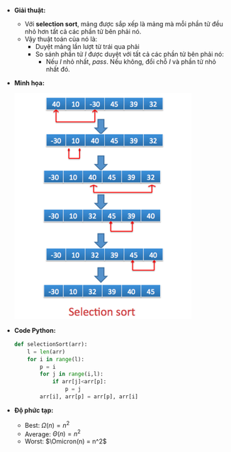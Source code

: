 * **Giải thuật:**

  * Với **selection sort**, mảng được sắp xếp là mảng mà mỗi phần tử đều nhỏ hơn tất cả các phần tử bên phải nó.
  * Vậy thuật toán của nó là:
    * Duyệt mảng lần lượt từ trái qua phải
    * So sánh phần tử $I$ được duyệt với tất cả các phần tử bên phải nó:
      * Nếu $I$ nhỏ nhất, $pass$. Nếu không, đổi chỗ $I$ và phần tử nhỏ nhất đó.

* **Minh họa:**

  <p>
      <img src='https://raw.githubusercontent.com/khoatranrb/4WIX/master/AI/selection_sort.png' width=400>
  </p>

  

* **Code Python:**

  ```python
  def selectionSort(arr):
      l = len(arr)
      for i in range(l):
          p = i
          for j in range(i,l):
              if arr[j]<arr[p]:
                  p = j
          arr[i], arr[p] = arr[p], arr[i]
  ```

* **Độ phức tạp:**

  * Best: $\Omega (n)=n^2$
  * Average: $\Theta (n) = n^2$
  * Worst: $\Omicron(n) = n^2$

